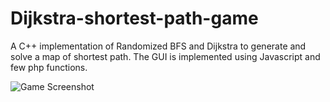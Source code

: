 # Dijkstra-shortest-path-game
A C++ implementation of Randomized BFS and Dijkstra to generate and solve a map of shortest path. The GUI is implemented using Javascript and few php functions.

![Game Screenshot](https://user-images.githubusercontent.com/59056869/71323039-7bb13100-24d7-11ea-8f7d-d424eba4b846.png)

